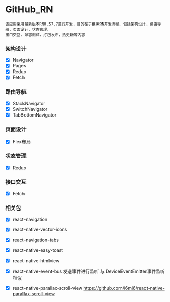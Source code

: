 # GitHub_RN

	该应用采用最新版本RN0.57.7进行开发，目的在于摸索RN开发流程，包括架构设计，路由导航，页面设计，状态管理，
    接口交互，兼容测试，打包发布，热更新等内容
    
 ### 架构设计   
 
   * [x] Navigator
   * [x] Pages
   * [x] Redux
   * [x] Fetch
 
### 路由导航 
 
   * [x] StackNavigator
   * [x] SwitchNavigator
   * [x] TabBottomNavigator 
 
### 页面设计

   * [x] Flex布局
        
### 状态管理

   * [x] Redux
    
### 接口交互

   * [x] Fetch 
 
### 相关包

   * [x] react-navigation 
   * [x] react-native-vector-icons 
   * [x] react-navigation-tabs 
   * [x] react-native-easy-toast 
   * [x] react-native-htmlview
   * [x] react-native-event-bus  发送事件进行监听 与 DeviceEventEmitter事件监听 相似
   * [x] react-native-parallax-scroll-view
   	https://github.com/i6mi6/react-native-parallax-scroll-view
 
